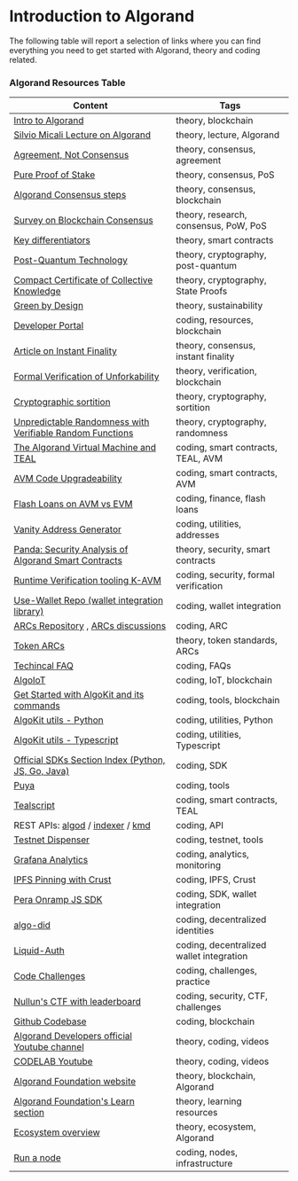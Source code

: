 # Introduction to Algorand

The following table will report a selection of links where you can find everything you need to get started with Algorand, theory and coding related.



<!-- 
Intro to Algorand
https://developer.algorand.org/docs/get-started/basics/why_algorand/

Silvio Micali Lecture on Algorand
https://www.youtube.com/watch?v=NykZ-ZSKkxM

Agreement, Not consensus
https://algorandtechnologies.com/technology/agreement-not-consensus

Pure Proof of Stake
https://algorand.co/technology/pure-proof-of-stake

Algorand Consensus steps
https://developer.algorand.org/docs/get-details/algorand_consensus/

Survey on Blockchain Consensus with a performance comparison of PoW vs PoS vs PPoS
https://www.mdpi.com/2227-7390/8/10/1782

Key differentiators
https://algorandtechnologies.com/technology/smarter-than-smart-contracts

Post-Quantum Technology
https://algorand.co/blog/pioneering-falcon-post-quantum-technology-on-blockchain

Green by Design
https://algorandtechnologies.com/technology/green-by-design

Article on Instant Finality
https://developer.algorand.org/solutions/avm-evm-instant-finality/

Formal Verification of unforkability by Runtime Verification
https://algorandtechnologies.com/news/runtime-verification

Cryptographic sortition
https://www.youtube.com/watch?v=XfP862hCrDM

Unpredictable Randomness with Verifiable Random Functions
https://developer.algorand.org/solutions/avm-evm-randomness/

The Algorand Virtual Machine and TEAL
https://developer.algorand.org/docs/get-details/dapps/avm/teal/specification/

AVM code upgradeability
https://developer.algorand.org/solutions/avm-evm-upgradeability/

Flash Loans on AVM vs EVM
https://developer.algorand.org/solutions/avm-evm-flash-loans/

Vanity Address generator
https://github.com/kirse/algomania

Panda: Security Analysis of Algorand Smart Contracts
https://www.usenix.org/system/files/sec23_slides_sun.pdf

Use-Wallet Repo (wallet integration library)
https://github.com/TxnLab/use-wallet

Token ARCs
https://github.com/joe-p/algo-edu/blob/master/resources/en-US/token_arcs.pdf

AlgoIoT
https://developer.algorand.org/solutions/algoiot/

Get Started with AlgoKit and its commands
https://developer.algorand.org/docs/get-details/algokit/

AlgoKit utils
[Python](https://developer.algorand.org/docs/get-details/algokit/utils/py/) [Typescript](https://developer.algorand.org/docs/get-details/algokit/utils/ts/)

Puya
https://algorandfoundation.github.io/puya/

Tealscript
https://tealscript.netlify.app/

Developer Portal
https://developer.algorand.org/

Testnet Dispenser
https://dispenser.testnet.aws.algodev.network/

Grafana Analytics
https://g.algonode.cloud/d/e754a3ad-bd4f-45b0-860b-af8dae5a0b8a/mainnet-old?orgId=1&refresh=5s

Pera Onramp JS SDK
https://github.com/perawallet/onramp

algo-did
https://github.com/joe-p/algo-did

Code Challenges
https://developer.algorand.org/challenges/

Github Codebase 
https://github.com/Ganainmtech

Algorand Developers official Youtube channel
https://www.youtube.com/@algodevs/featured

CODELAB Youtube 
https://www.youtube.com/@CODELAB-UNIMI

Algorand Foundation website
https://algorand.co/

Algorand Foundation's Learn section 
https://algorand.co/learn

Ecosystem overview
https://algorand.co/ecosystem/overview

Run a node
https://algorand.co/run-a-node

 -->

### Algorand Resources Table

| Content                                                                                                  | Tags                                      |
|----------------------------------------------------------------------------------------------------------|-------------------------------------------|
| [Intro to Algorand](https://developer.algorand.org/docs/get-started/basics/why_algorand/)                 | theory, blockchain                        |
| [Silvio Micali Lecture on Algorand](https://www.youtube.com/watch?v=NykZ-ZSKkxM)                         | theory, lecture, Algorand                 |
| [Agreement, Not Consensus](https://algorandtechnologies.com/technology/agreement-not-consensus)           | theory, consensus, agreement              |
| [Pure Proof of Stake](https://algorand.co/technology/pure-proof-of-stake)                                 | theory, consensus, PoS                    |
| [Algorand Consensus steps](https://developer.algorand.org/docs/get-details/algorand_consensus/)           | theory, consensus, blockchain             |
| [Survey on Blockchain Consensus](https://www.mdpi.com/2227-7390/8/10/1782)                               | theory, research, consensus, PoW, PoS     |
| [Key differentiators](https://algorandtechnologies.com/technology/smarter-than-smart-contracts)           | theory, smart contracts                   |
| [Post-Quantum Technology](https://algorand.co/blog/pioneering-falcon-post-quantum-technology-on-blockchain) | theory, cryptography, post-quantum        |
| [Compact Certificate of Collective Knowledge](https://www.youtube.com/watch?v=gbk74npcs-g)                | theory, cryptography, State Proofs |
| [Green by Design](https://algorandtechnologies.com/technology/green-by-design)                            | theory, sustainability                    |
| [Developer Portal](https://developer.algorand.org/)                                                       | coding, resources, blockchain             |
| [Article on Instant Finality](https://developer.algorand.org/solutions/avm-evm-instant-finality/)         | theory, consensus, instant finality       |
| [Formal Verification of Unforkability](https://algorandtechnologies.com/news/runtime-verification)        | theory, verification, blockchain          |
| [Cryptographic sortition](https://www.youtube.com/watch?v=XfP862hCrDM)                                    | theory, cryptography, sortition           |
| [Unpredictable Randomness with Verifiable Random Functions](https://developer.algorand.org/solutions/avm-evm-randomness/) | theory, cryptography, randomness          |
| [The Algorand Virtual Machine and TEAL](https://developer.algorand.org/docs/get-details/dapps/avm/teal/specification/) | coding, smart contracts, TEAL, AVM        |
| [AVM Code Upgradeability](https://developer.algorand.org/solutions/avm-evm-upgradeability/)               | coding, smart contracts, AVM              |
| [Flash Loans on AVM vs EVM](https://developer.algorand.org/solutions/avm-evm-flash-loans/)                | coding, finance, flash loans              |
| [Vanity Address Generator](https://github.com/kirse/algomania)                                            | coding, utilities, addresses              |
| [Panda: Security Analysis of Algorand Smart Contracts](https://www.usenix.org/system/files/sec23_slides_sun.pdf) | theory, security, smart contracts         |
| [Runtime Verification tooling K-AVM](https://runtimeverification.com/blog/runtime-verification-brings-formal-verification-to-algorand)    | coding, security, formal verification   |
| [Use-Wallet Repo (wallet integration library)](https://github.com/TxnLab/use-wallet)                      | coding, wallet integration                |
| [ARCs Repository](https://github.com/algorandfoundation/ARCs) , [ARCs discussions](https://github.com/algorandfoundation/ARCs/pulls)                          | coding, ARC    |
| [Token ARCs](https://github.com/joe-p/algo-edu/blob/master/resources/en-US/token_arcs.pdf)                | theory, token standards, ARCs             |
| [Techincal FAQ](https://developer.algorand.org/docs/get-details/technical_faq/)                           | coding, FAQs  |
| [AlgoIoT](https://developer.algorand.org/solutions/algoiot/)                                              | coding, IoT, blockchain                   |
| [Get Started with AlgoKit and its commands](https://developer.algorand.org/docs/get-details/algokit/)     | coding, tools, blockchain                 |
| [AlgoKit utils - Python](https://developer.algorand.org/docs/get-details/algokit/utils/py/)               | coding, utilities, Python                 |
| [AlgoKit utils - Typescript](https://developer.algorand.org/docs/get-details/algokit/utils/ts/)           | coding, utilities, Typescript             |
| [Official SDKs Section Index (Python, JS, Go, Java)](https://developer.algorand.org/docs/sdks/)           | coding, SDK            |
| [Puya](https://algorandfoundation.github.io/puya/)                                                        | coding, tools                             |
| [Tealscript](https://tealscript.netlify.app/)                                                             | coding, smart contracts, TEAL             |
| REST APIs: [algod](https://developer.algorand.org/docs/rest-apis/algod/) / [indexer](https://developer.algorand.org/docs/rest-apis/indexer/) / [kmd](https://developer.algorand.org/docs/rest-apis/kmd/)                                                   | coding, API |
| [Testnet Dispenser](https://dispenser.testnet.aws.algodev.network/)                                       | coding, testnet, tools                    |
| [Grafana Analytics](https://g.algonode.cloud/d/e754a3ad-bd4f-45b0-860b-af8dae5a0b8a/mainnet-old?orgId=1&refresh=5s) | coding, analytics, monitoring            |
| [IPFS Pinning with Crust](https://developer.algorand.org/docs/get-details/crust/)                         | coding, IPFS, Crust   |
| [Pera Onramp JS SDK](https://github.com/perawallet/onramp)                                                | coding, SDK, wallet integration           |
| [algo-did](https://github.com/joe-p/algo-did)                                                             | coding, decentralized identities          |
| [Liquid-Auth](https://github.com/algorandfoundation/liquid-auth)                                          | coding, decentralized wallet integration           |
| [Code Challenges](https://developer.algorand.org/challenges/)                                              | coding, challenges, practice              |
| [Nullun's CTF with leaderboard](https://nullun.github.io/ctf-algo-leaderboard/)                           | coding, security, CTF, challenges  |
| [Github Codebase](https://github.com/Ganainmtech)                                                         | coding, blockchain                        |
| [Algorand Developers official Youtube channel](https://www.youtube.com/@algodevs/featured)                | theory, coding, videos                    |
| [CODELAB Youtube](https://www.youtube.com/@CODELAB-UNIMI)                                                 | theory, coding, videos                    |
| [Algorand Foundation website](https://algorand.co/)                                                       | theory, blockchain, Algorand              |
| [Algorand Foundation's Learn section](https://algorand.co/learn)                                          | theory, learning resources                |
| [Ecosystem overview](https://algorand.co/ecosystem/overview)                                              | theory, ecosystem, Algorand               |
| [Run a node](https://algorand.co/run-a-node)                                                              | coding, nodes, infrastructure             |
